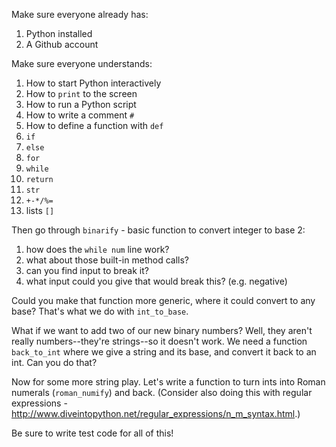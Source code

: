 Make sure everyone already has:

1. Python installed
1. A Github account

Make sure everyone understands:

1. How to start Python interactively
1. How to `print` to the screen
1. How to run a Python script
1. How to write a comment `#`
1. How to define a function with `def`
1. `if`
1. `else`
1. `for`
1. `while`
1. `return`
1. `str`
1. `+-*/%=`
1. lists `[]`

Then go through `binarify` - basic function to convert integer to base 2:
1. how does the `while num` line work? 
1. what about those built-in method calls?
1. can you find input to break it? 
1. what input could you give that would break this? (e.g. negative)

Could you make that function more generic, where it could convert to any base? That's what we do with `int_to_base`. 

What if we want to add two of our new binary numbers? Well, they aren't really numbers--they're strings--so it doesn't work. We need a function `back_to_int` where we give a string and its base, and convert it back to an int. Can you do that? 

Now for some more string play. Let's write a function to turn ints into Roman numerals (`roman_numify`) and back. (Consider also doing this with regular expressions - http://www.diveintopython.net/regular_expressions/n_m_syntax.html.)

Be sure to write test code for all of this! 
